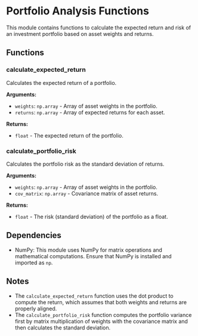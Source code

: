 # Portfolio Analysis Functions

This module contains functions to calculate the expected return and risk of an investment portfolio based on asset weights and returns.

## Functions

### calculate_expected_return

Calculates the expected return of a portfolio.

**Arguments:**

- `weights`: `np.array` - Array of asset weights in the portfolio.
- `returns`: `np.array` - Array of expected returns for each asset.

**Returns:**

- `float` - The expected return of the portfolio.

### calculate_portfolio_risk

Calculates the portfolio risk as the standard deviation of returns.

**Arguments:**

- `weights`: `np.array` - Array of asset weights in the portfolio.
- `cov_matrix`: `np.array` - Covariance matrix of asset returns.

**Returns:**

- `float` - The risk (standard deviation) of the portfolio as a float.

## Dependencies

- NumPy: This module uses NumPy for matrix operations and mathematical computations. Ensure that NumPy is installed and imported as `np`.

## Notes

- The `calculate_expected_return` function uses the dot product to compute the return, which assumes that both weights and returns are properly aligned.
- The `calculate_portfolio_risk` function computes the portfolio variance first by matrix multiplication of weights with the covariance matrix and then calculates the standard deviation.
